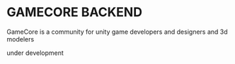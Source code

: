 # GAMECORE BACKEND

GameCore is a community for unity game developers and designers and 3d modelers

under development
